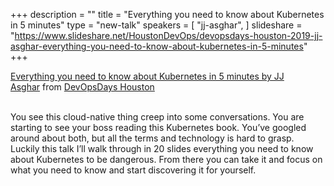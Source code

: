 +++
description = ""
title = "Everything you need to know about Kubernetes in 5 minutes"
type = "new-talk"
speakers = [
        "jj-asghar",
]
slideshare = "https://www.slideshare.net/HoustonDevOps/devopsdays-houston-2019-jj-asghar-everything-you-need-to-know-about-kubernetes-in-5-minutes"
+++
<div class = "row">
    <div class="col">
        <div id="presentation-embed-38915168"></div>
        <script src='https://slideslive.com/embed_presentation.js'></script>
        <script>
            embed = new SlidesLiveEmbed('presentation-embed-38915168', {
                presentationId: '38915168',
                autoPlay: false // change to true to autoplay the embedded presentation
            });
        </script>
        <a href="https://slideslive.com/38915168">Everything you need to know about Kubernetes in 5 minutes by JJ Asghar</a>&nbsp;from&nbsp;<a href="https://slideslive.com/devopsdays-houston">DevOpsDays Houston</a> 
    <br/><br/>
    </div>
</div>

You see this cloud-native thing creep into some conversations. You are starting to see your boss reading this Kubernetes book. You’ve googled around about both, but all the terms and technology is hard to grasp. Luckily this talk I’ll walk through in 20 slides everything you need to know about Kubernetes to be dangerous. From there you can take it and focus on what you need to know and start discovering it for yourself.